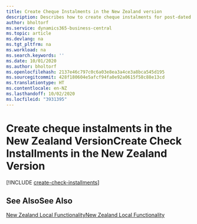 ```yaml
---
title: Create Cheque Instalments in the New Zealand version
description: Describes how to create cheque instalments for post-dated cheques in the New Zealand version.
author: bholtorf
ms.service: dynamics365-business-central
ms.topic: article
ms.devlang: na
ms.tgt_pltfrm: na
ms.workload: na
ms.search.keywords: ''
ms.date: 10/01/2020
ms.author: bholtorf
ms.openlocfilehash: 2137e46c797c0c6a03e8ea3a4ce3a8bca545d195
ms.sourcegitcommit: 428f180604e5afcf94fa0e92a0615f58c88e13cd
ms.translationtype: HT
ms.contentlocale: en-NZ
ms.lasthandoff: 10/02/2020
ms.locfileid: "3931395"
---
```

# <a name="create-check-installments-in-the-new-zealand-version"></a><span data-ttu-id="38989-103">Create cheque instalments in the New Zealand Version</span><span class="sxs-lookup"><span data-stu-id="38989-103">Create Check Installments in the New Zealand Version</span></span>

[!INCLUDE [create-check-installments](../includes/AUNZ/create-check-installments.md)]

## <a name="see-also"></a><span data-ttu-id="38989-104">See Also</span><span class="sxs-lookup"><span data-stu-id="38989-104">See Also</span></span>

[<span data-ttu-id="38989-105">New Zealand Local Functionality</span><span class="sxs-lookup"><span data-stu-id="38989-105">New Zealand Local Functionality</span></span>](new-zealand-local-functionality.md)

